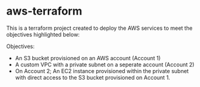 # aws-terraform

This is a terraform project created to deploy the AWS services to meet the objectives highlighted below:

Objectives:

* An S3 bucket provisioned on an AWS account (Account 1)
* A custom VPC with a private subnet on a seperate account (Account 2)
* On Account 2; An EC2 instance provisioned within the private subnet with direct access to the S3 bucket provisioned on Account 1.
